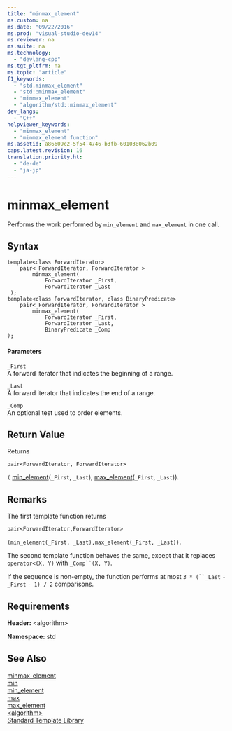 ```yaml
---
title: "minmax_element"
ms.custom: na
ms.date: "09/22/2016"
ms.prod: "visual-studio-dev14"
ms.reviewer: na
ms.suite: na
ms.technology: 
  - "devlang-cpp"
ms.tgt_pltfrm: na
ms.topic: "article"
f1_keywords: 
  - "std.minmax_element"
  - "std::minmax_element"
  - "minmax_element"
  - "algorithm/std::minmax_element"
dev_langs: 
  - "C++"
helpviewer_keywords: 
  - "minmax_element"
  - "minmax_element function"
ms.assetid: a86609c2-5f54-4746-b3fb-601038062b09
caps.latest.revision: 16
translation.priority.ht: 
  - "de-de"
  - "ja-jp"
---
```

# minmax_element
Performs the work performed by `min_element` and `max_element` in one call.  
  
## Syntax  
  
```  
template<class ForwardIterator>  
    pair< ForwardIterator, ForwardIterator >  
        minmax_element(  
            ForwardIterator _First,   
            ForwardIterator _Last  
 );  
template<class ForwardIterator, class BinaryPredicate>  
    pair< ForwardIterator, ForwardIterator >  
        minmax_element(  
            ForwardIterator _First,   
            ForwardIterator _Last,   
            BinaryPredicate _Comp  
);  
```  
  
#### Parameters  
 `_First`  
 A forward iterator that indicates the beginning of a range.  
  
 `_Last`  
 A forward iterator that indicates the end of a range.  
  
 `_Comp`  
 An optional test used to order elements.  
  
## Return Value  
 Returns  
  
 `pair<ForwardIterator, ForwardIterator>`  
  
 `(` [min_element](../vs140/min_element.md)(`_First`, `_Last`), [max_element](../vs140/max_element.md)(`_First`, `_Last`)).  
  
## Remarks  
 The first template function returns  
  
 `pair<ForwardIterator,ForwardIterator>`  
  
 `(min_element(_First, _Last),max_element(_First, _Last))`.  
  
 The second template function behaves the same, except that it replaces `operator<(X, Y)` with `_Comp``(X, Y)`.  
  
 If the sequence is non-empty, the function performs at most `3 * (``_Last` `-` `_First` `- 1) / 2` comparisons.  
  
## Requirements  
 **Header:** \<algorithm>  
  
 **Namespace:** std  
  
## See Also  
 [minmax_element](../vs140/minmax_element.md)   
 [min](../vs140/min.md)   
 [min_element](../vs140/min_element.md)   
 [max](../vs140/max.md)   
 [max_element](../vs140/max_element.md)   
 [\<algorithm>](../vs140/-algorithm-.md)   
 [Standard Template Library](../vs140/standard-template-library.md)